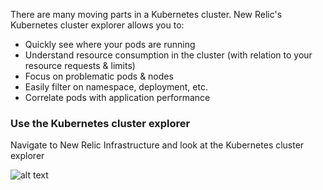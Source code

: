 There are many moving parts in a Kubernetes cluster. New Relic's Kubernetes cluster explorer allows you to:
* Quickly see where your pods are running
* Understand resource consumption in the cluster (with relation to your resource requests & limits)
* Focus on problematic pods & nodes
* Easily filter on namespace, deployment, etc.
* Correlate pods with application performance

### Use the Kubernetes cluster explorer

Navigate to New Relic Infrastructure and look at the Kubernetes cluster explorer

![alt text](https://github.com/polfliet/katacoda-scenarios/blob/master/kubernetes/screenshots/clusterexplorer.png?raw=true "Cluster explorer")